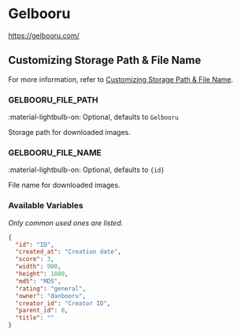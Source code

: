 # Gelbooru

<https://gelbooru.com/>

## Customizing Storage Path & File Name

For more information, refer to [Customizing Storage Path & File Name](../#customizing-storage-path--file-name).

### GELBOORU_FILE_PATH

:material-lightbulb-on: Optional, defaults to `Gelbooru`

Storage path for downloaded images.

### GELBOORU_FILE_NAME

:material-lightbulb-on: Optional, defaults to `{id}`

File name for downloaded images.

### Available Variables

_Only common used ones are listed._

```json
{
  "id": "ID",
  "created_at": "Creation date",
  "score": 3,
  "width": 900,
  "height": 1800,
  "md5": "MD5",
  "rating": "general",
  "owner": "danbooru",
  "creator_id": "Creator ID",
  "parent_id": 0,
  "title": ""
}
```
